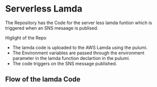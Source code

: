 # Serverless Lamda

The Repository has the Code for the server less lamda funtion which is triggered when an SNS mesaage is publised.

Higlight of the Repo
- The lamda code is uploaded to the AWS Lamda using the pulumi.
- The Environment variables are passed through the environment parameter in the lamda function declartion in the pulumi.
- The code triggers on the SNS message published.

Flow of the lamda Code
- 
